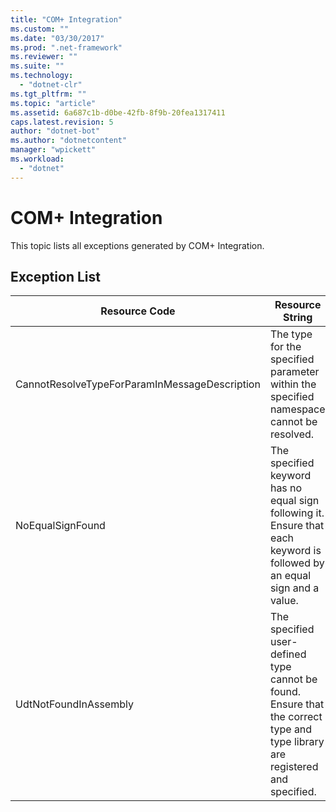 ```yaml
---
title: "COM+ Integration"
ms.custom: ""
ms.date: "03/30/2017"
ms.prod: ".net-framework"
ms.reviewer: ""
ms.suite: ""
ms.technology: 
  - "dotnet-clr"
ms.tgt_pltfrm: ""
ms.topic: "article"
ms.assetid: 6a687c1b-d0be-42fb-8f9b-20fea1317411
caps.latest.revision: 5
author: "dotnet-bot"
ms.author: "dotnetcontent"
manager: "wpickett"
ms.workload: 
  - "dotnet"
---
```

# COM+ Integration
This topic lists all exceptions generated by COM+ Integration.  

## Exception List  


|                 Resource Code                 |                                                       Resource String                                                        |
|-----------------------------------------------|------------------------------------------------------------------------------------------------------------------------------|
| CannotResolveTypeForParamInMessageDescription |                   The type for the specified parameter within the specified namespace cannot be resolved.                    |
|               NoEqualSignFound                |   The specified keyword has no equal sign following it. Ensure that each keyword is followed by an equal sign and a value.   |
|             UdtNotFoundInAssembly             | The specified user-defined type cannot be found. Ensure that the correct type and type library are registered and specified. |

